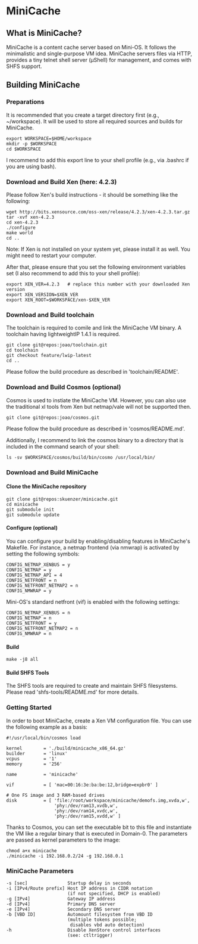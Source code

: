 # MiniCache

## What is MiniCache?

MiniCache is a content cache server based on Mini-OS. It follows the
minimalistic and single-purpose VM idea. MiniCache servers files via HTTP,
provides a tiny telnet shell server (µShell) for management, and comes with
SHFS support.

## Building MiniCache

### Preparations
It is recommended that you create a target directory first (e.g., ~/workspace).
It will be used to store all required sources and builds for MiniCache.

    export WORKSPACE=$HOME/workspace
    mkdir -p $WORKSPACE
    cd $WORKSPACE

I recommend to add this export line to your shell profile (e.g., via .bashrc if
you are using bash).


### Download and Build Xen (here: 4.2.3)
Please follow Xen's build instructions - it should be something like the
following:

    wget http://bits.xensource.com/oss-xen/release/4.2.3/xen-4.2.3.tar.gz
    tar -xvf xen-4.2.3
    cd xen-4.2.3
    ./configure
    make world
    cd ..

Note: If Xen is not installed on your system yet, please install it as well.
You might need to restart your computer.

After that, please ensure that you set the following environment variables set
(I also recommend to add this to your shell profile):

    export XEN_VER=4.2.3   # replace this number with your downloaded Xen version
    export XEN_VERSION=$XEN_VER
    export XEN_ROOT=$WORKSPACE/xen-$XEN_VER


### Download and Build toolchain
The toolchain is required to comile and link the MiniCache VM binary. A
toolchain having lightweightIP 1.4.1 is required.

    git clone git@repos:joao/toolchain.git
    cd toolchain
    git checkout feature/lwip-latest
    cd ..

Please follow the build procedure as described in 'toolchain/README'.


### Download and Build Cosmos (optional)
Cosmos is used to instiate the MiniCache VM. However, you can also use the
traditional xl tools from Xen but netmap/vale will not be supported then.

    git clone git@repos:joao/cosmos.git

Please follow the build procedure as described in 'cosmos/README.md'.

Additionally, I recommend to link the cosmos binary to a directory that is
included in the command search of your shell:

    ls -sv $WORKSPACE/cosmos/build/bin/cosmo /usr/local/bin/


### Download and Build MiniCache
#### Clone the MiniCache repository

    git clone git@repos:skuenzer/minicache.git
    cd minicache
    git submodule init
    git submodule update

#### Configure (optional)
You can configure your build by enabling/disabling features in MiniCache's
Makefile. For instance, a netmap frontend (via nmwrap) is activated by setting
the following symbols:

    CONFIG_NETMAP_XENBUS = y
    CONFIG_NETMAP = y
    CONFIG_NETMAP_API = 4
    CONFIG_NETFRONT = n
    CONFIG_NETFRONT_NETMAP2 = n
    CONFIG_NMWRAP = y

Mini-OS's standard netfront (vif) is enabled with the following settings:

    CONFIG_NETMAP_XENBUS = n
    CONFIG_NETMAP = n
    CONFIG_NETFRONT = y
    CONFIG_NETFRONT_NETMAP2 = n
    CONFIG_NMWRAP = n

#### Build

    make -j8 all

#### Build SHFS Tools
The SHFS tools are required to create and maintain SHFS filesystems.
Please read 'shfs-tools/README.md' for more details.


### Getting Started

In order to boot MiniCache, create a Xen VM configuration file. You can use the
following example as a basis:

    #!/usr/local/bin/cosmos load

    kernel        = './build/minicache_x86_64.gz'
    builder       = 'linux'
    vcpus         = '1'
    memory        = '256'

    name          = 'minicache'

    vif           = [ 'mac=00:16:3e:ba:be:12,bridge=expbr0' ]

    # One FS image and 3 RAM-based drives
    disk          = [ 'file:/root/workspace/minicache/demofs.img,xvda,w',
                      'phy:/dev/ram13,xvdb,w',
                      'phy:/dev/ram14,xvdc,w',
                      'phy:/dev/ram15,xvdd,w' ]

Thanks to Cosmos, you can set the executable bit to this file and instantiate
the VM like a regular binary that is executed in Domain-0. The parameters
are passed as kernel parameters to the image:

    chmod a+x minicache
    ./minicache -i 192.168.0.2/24 -g 192.168.0.1


### MiniCache Parameters

    -s [sec]               Startup delay in seconds
    -i [IPv4/Route prefix] Host IP address in CIDR notation
                           (if not specified, DHCP is enabled)
    -g [IPv4]              Gateway IP address
    -d [IPv4]              Primary DNS server
    -e [IPv4]              Secondary DNS server
    -b [VBD ID]            Automount filesystem from VBD ID
                           (multiple tokens possible;
                            disables vbd auto detection)
    -h                     Disable XenStore control interfaces
                           (see: ctltrigger)
